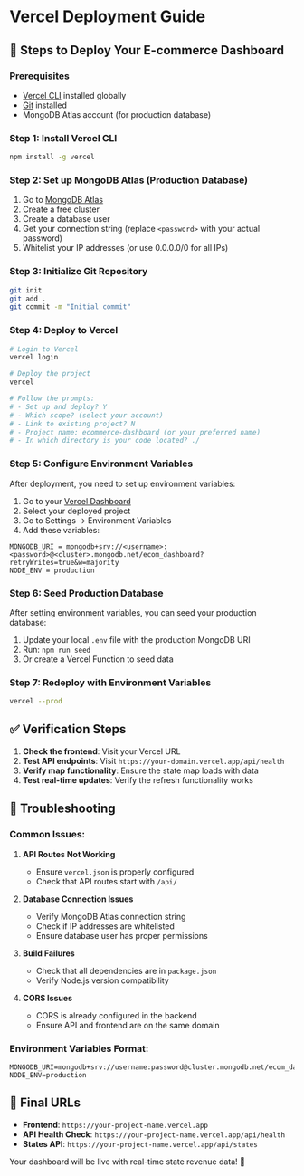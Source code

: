 # Vercel Deployment Guide

## 🚀 Steps to Deploy Your E-commerce Dashboard

### Prerequisites
- [Vercel CLI](https://vercel.com/cli) installed globally
- [Git](https://git-scm.com/) installed
- MongoDB Atlas account (for production database)

### Step 1: Install Vercel CLI
```bash
npm install -g vercel
```

### Step 2: Set up MongoDB Atlas (Production Database)
1. Go to [MongoDB Atlas](https://www.mongodb.com/atlas)
2. Create a free cluster
3. Create a database user
4. Get your connection string (replace `<password>` with your actual password)
5. Whitelist your IP addresses (or use 0.0.0.0/0 for all IPs)

### Step 3: Initialize Git Repository
```bash
git init
git add .
git commit -m "Initial commit"
```

### Step 4: Deploy to Vercel
```bash
# Login to Vercel
vercel login

# Deploy the project
vercel

# Follow the prompts:
# - Set up and deploy? Y
# - Which scope? (select your account)
# - Link to existing project? N
# - Project name: ecommerce-dashboard (or your preferred name)
# - In which directory is your code located? ./
```

### Step 5: Configure Environment Variables
After deployment, you need to set up environment variables:

1. Go to your [Vercel Dashboard](https://vercel.com/dashboard)
2. Select your deployed project
3. Go to Settings → Environment Variables
4. Add these variables:

```
MONGODB_URI = mongodb+srv://<username>:<password>@<cluster>.mongodb.net/ecom_dashboard?retryWrites=true&w=majority
NODE_ENV = production
```

### Step 6: Seed Production Database
After setting environment variables, you can seed your production database:

1. Update your local `.env` file with the production MongoDB URI
2. Run: `npm run seed`
3. Or create a Vercel Function to seed data

### Step 7: Redeploy with Environment Variables
```bash
vercel --prod
```

## ✅ Verification Steps

1. **Check the frontend**: Visit your Vercel URL
2. **Test API endpoints**: Visit `https://your-domain.vercel.app/api/health`
3. **Verify map functionality**: Ensure the state map loads with data
4. **Test real-time updates**: Verify the refresh functionality works

## 🔧 Troubleshooting

### Common Issues:

1. **API Routes Not Working**
   - Ensure `vercel.json` is properly configured
   - Check that API routes start with `/api/`

2. **Database Connection Issues**
   - Verify MongoDB Atlas connection string
   - Check if IP addresses are whitelisted
   - Ensure database user has proper permissions

3. **Build Failures**
   - Check that all dependencies are in `package.json`
   - Verify Node.js version compatibility

4. **CORS Issues**
   - CORS is already configured in the backend
   - Ensure API and frontend are on the same domain

### Environment Variables Format:
```
MONGODB_URI=mongodb+srv://username:password@cluster.mongodb.net/ecom_dashboard
NODE_ENV=production
```

## 📱 Final URLs
- **Frontend**: `https://your-project-name.vercel.app`
- **API Health Check**: `https://your-project-name.vercel.app/api/health`
- **States API**: `https://your-project-name.vercel.app/api/states`

Your dashboard will be live with real-time state revenue data! 🎉
